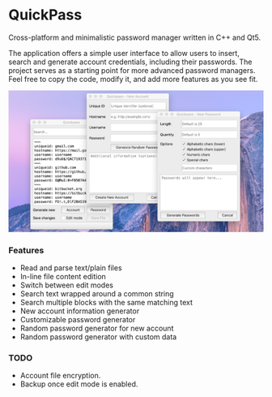 # QuickPass

Cross-platform and minimalistic password manager written in C++ and Qt5.

The application offers a simple user interface to allow users to insert, search and generate account credentials, including their passwords. The project serves as a starting point for more advanced password managers. Feel free to copy the code, modify it, and add more features as you see fit.

![QuickPass Screenshot](screenshot.png)

### Features

* Read and parse text/plain files
* In-line file content edition
* Switch between edit modes
* Search text wrapped around a common string
* Search multiple blocks with the same matching text
* New account information generator
* Customizable password generator
* Random password generator for new account
* Random password generator with custom data

### TODO

* Account file encryption.
* Backup once edit mode is enabled.
